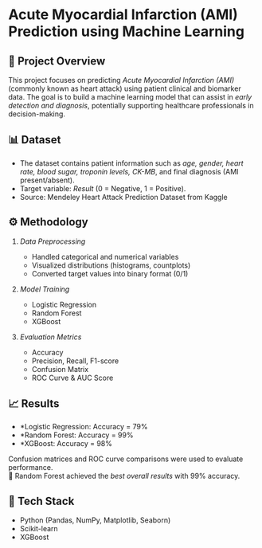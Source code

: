 # Acute Myocardial Infarction (AMI) Prediction using Machine Learning

## 📖 Project Overview
This project focuses on predicting *Acute Myocardial Infarction (AMI)* (commonly known as heart attack) using patient clinical and biomarker data. The goal is to build a machine learning model that can assist in *early detection and diagnosis*, potentially supporting healthcare professionals in decision-making.


## 📊 Dataset
- The dataset contains patient information such as *age, gender, heart rate, blood sugar, troponin levels, CK-MB*, and final diagnosis (AMI present/absent).
- Target variable: *Result* (0 = Negative, 1 = Positive).
- Source: Mendeley Heart Attack Prediction Dataset from Kaggle


## ⚙ Methodology
1. *Data Preprocessing*
   - Handled categorical and numerical variables
   - Visualized distributions (histograms, countplots)
   - Converted target values into binary format (0/1)

2. *Model Training*
   - Logistic Regression
   - Random Forest
   - XGBoost

3. *Evaluation Metrics*
   - Accuracy
   - Precision, Recall, F1-score
   - Confusion Matrix
   - ROC Curve & AUC Score


## 📈 Results
- *Logistic Regression: Accuracy = 79%
- *Random Forest: Accuracy = 99%
- *XGBoost: Accuracy = 98%

Confusion matrices and ROC curve comparisons were used to evaluate performance.  
📌 Random Forest achieved the *best overall results* with 99% accuracy.


## 🚀 Tech Stack
- Python (Pandas, NumPy, Matplotlib, Seaborn)
- Scikit-learn
- XGBoost

